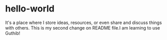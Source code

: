 # hello-world
 It's a place where I store ideas, resources, or even share and discuss things with others.
This is my second change on README file.I am learning to use Guthib!
